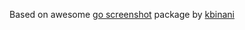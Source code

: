 Based on awesome [go screenshot](https://github.com/kbinani/screenshot) package by [kbinani](https://github.com/kbinani)